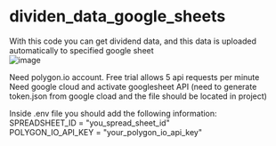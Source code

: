 # dividen_data_google_sheets
With this code you can get dividend data, and this data is uploaded automatically to specified google sheet  
![image](https://github.com/jcalienni/dividen_data_google_sheets/assets/53088875/eef750e4-ee66-437e-8fce-6ea5385e9e13)


Need polygon.io account. Free trial allows 5 api requests per minute  
Need google cloud and activate googlesheet API (need to generate token.json from google cload and the file should be located in project)  

Inside .env file you should add the following information:  
SPREADSHEET_ID = "you_spread_sheet_id"  
POLYGON_IO_API_KEY = "your_polygon_io_api_key"  
